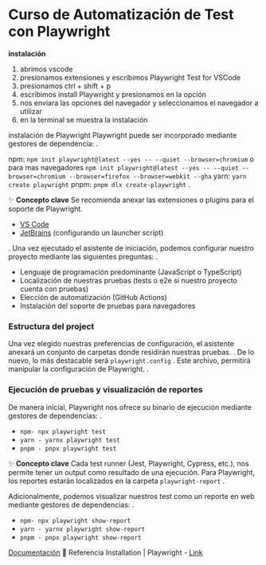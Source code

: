# Curso de Automatización de Test con Playwright

**instalación**

1. abrimos vscode
2. presionamos extensiones y escribimos Playwright Test for VSCode
3. presionamos ctrl + shift + p
4. escribimos install Playwright y presionamos en la opción
5. nos enviara las opciones del navegador y seleccionamos el navegador a utilizar
6. en la terminal se muestra la instalación

instalación de Playwright
Playwright puede ser incorporado mediante gestores de dependencia: .

npm: `npm init playwright@latest --yes -- --quiet --browser=chromium`
o para mas navegadores
`npm init playwright@latest --yes -- --quiet --browser=chromium --browser=firefox --browser=webkit --gha`
yarn:  `yarn create playwright`
pnpm: `pnpm dlx create-playwright`
.

✨ **Concepto clave** Se recomienda anexar las extensiones o plugins para el soporte de Playwright.

- [VS Code](https://marketplace.visualstudio.com/items?itemName=ms-playwright.playwright "VS Code")
- [JetBrains](https://plugins.jetbrains.com/plugin/18100-maestro "JetBrains") (configurando un launcher script)

. Una vez ejecutado el asistente de iniciación, podemos configurar nuestro proyecto mediante las siguientes preguntas: .

- Lenguaje de programación predominante (JavaScript o TypeScript)
- Localización de nuestras pruebas (tests o e2e si nuestro proyecto cuenta con pruebas)
- Elección de automatización (GitHub Actions)
- Instalación del soporte de pruebas para navegadores

### Estructura del project
Una vez elegido nuestras preferencias de configuración, el asistente anexará un conjunto de carpetas donde residirán nuestras pruebas. . De lo nuevo, lo más destacable será `playwright.config` . Este archivo, permitirá manipular la configuración de Playwright. .

### Ejecución de pruebas y visualización de reportes

De manera inicial, Playwright nos ofrece su binario de ejecución mediante gestores de dependencias: .

- `npm- npx playwright test`
- `yarn - yarnx playwright test`
- `pnpm - pnpx playwright test`

✨ **Concepto clave** Cada test runner (Jest, Playwright, Cypress, etc.), nos permite tener un output como resultado de una ejecución. Para Playwright, los reportes estarán localizados en la carpeta `playwright-report` .

Adicionalmente, podemos visualizar nuestros test como un reporte en web mediante gestores de dependencias: .

- `npm- npx playwright show-report`
- `yarn - yarnx playwright show-report`
- `pnpm - pnpx playwright show-report `

[Documentación](https://playwright.dev/docs/intro "Documentación")
📌 Referencia Installation | Playwright - [Link](https://playwright.dev/docs/intro "Link")